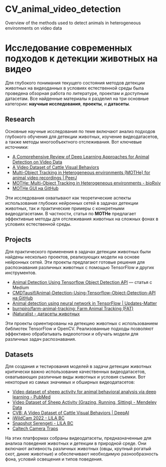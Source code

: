 # CV_animal_video_detection
Overview of the methods used to detect animals in heterogeneous environments on video data 

# Исследование современных подходов к детекции животных на видео

Для глубокого понимания текущего состояния методов детекции животных на видеоданных в условиях естественной среды была проведена обзорная работа по литературе, проектам и доступным датасетам. Все найденные материалы я разделил на три основные категории: **научные исследования**, **проекты**, и **датасеты**.

## Research

Основные научные исследования по теме включают анализ подходов глубокого обучения для детекции животных, изучение видеодатасетов, а также методы многообъектного отслеживания. Вот ключевые источники:

- [A Comprehensive Review of Deep Learning Approaches for Animal Detection on Video Data](https://www.researchgate.net/publication/376179857_A_Comprehensive_Review_of_Deep_Learning_Approaches_for_Animal_Detection_on_Video_Data)
- [A Video Dataset of Cattle Visual Behaviors](https://arxiv.org/pdf/2305.16555v1)
- [Multi-Object Tracking in Heterogeneous environments (MOTHe) for animal video recordings | PeerJ](https://peerj.com/articles/15573/)
- [MOTHe: Multi-Object Tracking in Heterogeneous environments - bioRxiv](https://www.biorxiv.org/content/10.1101/2020.01.10.899989v2.full)
- [MOTHe GUI на GitHub](https://github.com/tee-lab/MOTHe-GUI)

Эти исследования охватывают как теоретические аспекты использования глубоких нейронных сетей в задачах детекции животных, так и практические примеры с конкретными видеодатасетами. В частности, статья по **MOTHe** предлагает эффективные методы для отслеживания животных на сложных фонах в условиях естественной среды.

## Projects

Для практического применения в задачах детекции животных были найдены несколько проектов, реализующих модели на основе нейронных сетей. Эти проекты предлагают готовые решения для распознавания различных животных с помощью TensorFlow и других инструментов.

- [Animal Detection Using Tensorflow Object Detection API](https://medium.com/@mdtausifc/animal-detection-using-tensorflow-object-detection-api-859d6bd368dc) — статья с Medium
- [CMDTausif/Animal-Detection-Using-Tensorflow-Object-Detection-API на GitHub](https://github.com/CMDTausif/Animal-Detection-Using-Tensorflow-Object-Detection-API?source=post_page-----859d6bd368dc--------------------------------)
- [Animal detection using neural network in TensorFlow | Updates-Matter](https://stackforgeeks.com/blog/animal-detection-using-neural-network-in-tensorflow)
- [burnpiro/farm-animal-tracking: Farm Animal Tracking (FAT)](https://github.com/burnpiro/farm-animal-tracking)
- [iNaturalist - датасеты животных](https://github.com/inaturalist)

Эти проекты ориентированы на детекцию животных с использованием библиотек TensorFlow и OpenCV. Реализованные подходы позволяют эффективно обрабатывать видеопотоки и обучать модели для различных задач распознавания.

## Datasets

Для создания и тестирования моделей в задачи детекции животных критически важно использование качественных видеодатасетов, охватывающих различные виды животных и условия съемки. Вот некоторые из самых значимых и обширных видеодатасетов:

- [Video dataset of sheep activity for animal behavioral analysis via deep learning - PubMed](https://pubmed.ncbi.nlm.nih.gov/38328501/)
- [Video Dataset of Sheep Activity (Grazing, Running, Sitting) - Mendeley Data](https://data.mendeley.com/datasets/h5ppwx6fn4/1)
- [CVB: A Video Dataset of Cattle Visual Behaviors | DeepAI](https://deepai.org/publication/cvb-a-video-dataset-of-cattle-visual-behaviors)
- [iWildCam 2022 - LILA BC](https://lila.science/datasets/iwildcam-2022/)
- [Snapshot Serengeti - LILA BC](https://lila.science/datasets/snapshot-serengeti)
- [Caltech Camera Traps](https://beerys.github.io/CaltechCameraTraps/)

На этих платформах собраны видеодатасеты, предназначенные для анализа поведения животных и детекции в природной среде. Они включают активность различных животных (овцы, крупный рогатый скот, дикие животные) и обеспечивают необходимую разнообразность фона, условий освещения и типов поведения.


